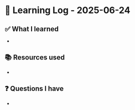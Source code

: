 # 🧠 Learning Log - 2025-06-24

## ✅ What I learned

- 

## 📚 Resources used

- 

## ❓ Questions I have

- 
